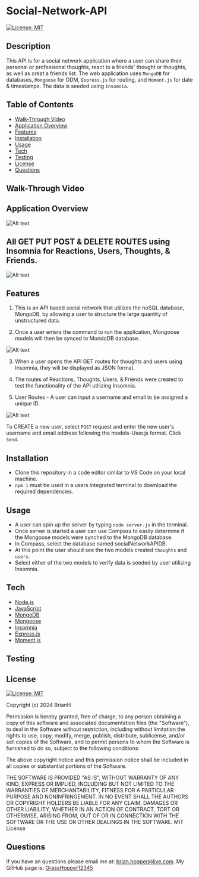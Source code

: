 # Social-Network-API

[![License: MIT](https://img.shields.io/badge/License-MIT-yellow.svg)](https://github.com/GrassHopper12345/Social-Network-API/blob/main/LICENSE)

## Description
This API is for a social network application where a user can share their personal or professional thoughts, react to a friends' thought or thoughts, as well as creat a friends list. The web application uses `MongoDB` for databases, `Mongoose` for ODM, `Express.js` for routing, and `Moment.js` for date & timestamps. The data is seeded using `Insomnia`.

## Table of Contents
- [Walk-Through Video](#walk-throughvideo)
- [Application Overview](#app-overview)
- [Features](#features)
- [Installation](#installation)
- [Usage](#usage)
- [Tech](#tech)
- [Testing](#testing)
- [License](#license)
- [Questions](#questions)

## Walk-Through Video


## Application Overview
![Alt text](<Screenshot 2024-01-15 at 9.31.26 PM.png>)

## All GET PUT POST & DELETE ROUTES using Insomnia for Reactions, Users, Thoughts, & Friends.
![Alt text](<Screenshot 2024-01-15 at 9.35.24 PM.png>)

## Features
1. This is an API based social network that utilizes the noSQL database, MongoDB, by allowing a user to structure the large quantity of unstructured data.

2. Once a user enters the command to run the application, Mongoose models will then be synced to MondoDB database.

![Alt text](<Screenshot 2024-01-12 at 7.26.29 PM.png>)

3. When a user opens the API GET routes for thoughts and users using Insomnia, they will be displayed as JSON format.

4. The routes of Reactions, Thoughts, Users, & Friends were created to test the functionality of the API utilizing Insomnia.

5. User Routes - A user can input a username and email to be assigned a unique ID.

![Alt text](<Screenshot 2024-01-15 at 9.42.35 PM.png>)

To CREATE a new user, select `POST` request and enter the new user's username and email address following the models-User.js format. Click `Send`.



## Installation
- Clone this repository in a code editor similar to VS Code on your local machine.
- `npm i` must be used in a users integrated terminal to download the required dependencies.

## Usage
- A user can spin up the server by typing `node server.js` in the terminal.
- Once server is started a user can use Compass to easily determine if the Mongoose models were synched to the MongoDB database.
- In Compass, select the database named socialNetworkAPIDB. 
- At this point the user should see the two models created `thoughts` and `users`. 
- Select either of the two models to verify data is seeded by user utilizing Insomnia.

## Tech
- [Node.js](https://nodejs.org/en/)
- [JavaScript](https://developer.mozilla.org/en-US/docs/Web/JavaScript)
- [MongoDB](https://www.mongodb.com/)
- [Mongoose](https://mongoosejs.com/)
- [Insomnia](https://insomnia.rest/)
- [Express.js](https://expressjs.com/)
- [Moment.js](https://www.npmjs.com/package/moment)

## Testing


## License

[![License: MIT](https://img.shields.io/badge/License-MIT-yellow.svg)](https://github.com/GrassHopper12345/Social-Network-API/blob/main/LICENSE)

Copyright (c) 2024 BrianH

Permission is hereby granted, free of charge, to any person obtaining a copy
of this software and associated documentation files (the "Software"), to deal
in the Software without restriction, including without limitation the rights
to use, copy, modify, merge, publish, distribute, sublicense, and/or sell
copies of the Software, and to permit persons to whom the Software is
furnished to do so, subject to the following conditions:

The above copyright notice and this permission notice shall be included in all
copies or substantial portions of the Software.

THE SOFTWARE IS PROVIDED "AS IS", WITHOUT WARRANTY OF ANY KIND, EXPRESS OR
IMPLIED, INCLUDING BUT NOT LIMITED TO THE WARRANTIES OF MERCHANTABILITY,
FITNESS FOR A PARTICULAR PURPOSE AND NONINFRINGEMENT. IN NO EVENT SHALL THE
AUTHORS OR COPYRIGHT HOLDERS BE LIABLE FOR ANY CLAIM, DAMAGES OR OTHER
LIABILITY, WHETHER IN AN ACTION OF CONTRACT, TORT OR OTHERWISE, ARISING FROM,
OUT OF OR IN CONNECTION WITH THE SOFTWARE OR THE USE OR OTHER DEALINGS IN THE
SOFTWARE.
MIT License

## Questions
If you have an questions please email me at: [brian.hopper@live.com](brian.hopper@live.com).
My GitHub page is: [GrassHopper12345](https://github.com/Grasshopper12345)
